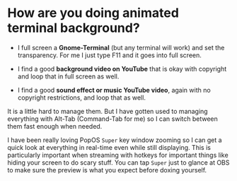 # How are you doing animated terminal background?

* I full screen a **Gnome-Terminal** (but any terminal will work) and
  set the transparency. For me I just type F11 and it goes into full
  screen.

* I find a good **background video on YouTube** that is okay with
  copyright and loop that in full screen as well.

* I find a good **sound effect or music YouTube video**, again with no
  copyright restrictions, and loop that as well.

It is a little hard to manage them. But I have gotten used to managing
everything with Alt-Tab (Command-Tab for me) so I can switch between
them fast enough when needed.

I have been really loving PopOS `Super` key window zooming so I can get
a quick look at everything in real-time even while still displaying.
This is particularly important when streaming with hotkeys for important
things like hiding your screen to do scary stuff. You can tap `Super`
just to glance at OBS to make sure the preview is what you expect before
doxing yourself.


